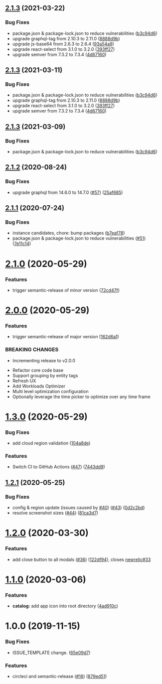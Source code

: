 ## [2.1.3](https://github.com/newrelic/nr1-cloud-optimize/compare/v2.1.2...v2.1.3) (2021-03-22)


### Bug Fixes

* package.json & package-lock.json to reduce vulnerabilities ([b3c94d6](https://github.com/newrelic/nr1-cloud-optimize/commit/b3c94d6525249f5d626c11567e2374b3e9af4b43))
* upgrade graphql-tag from 2.10.3 to 2.11.0 ([8888d9b](https://github.com/newrelic/nr1-cloud-optimize/commit/8888d9b6bbf2a7caca34e4def9590a5d4f7280b7))
* upgrade js-base64 from 2.6.3 to 2.6.4 ([93a54a9](https://github.com/newrelic/nr1-cloud-optimize/commit/93a54a92cc5a53efe6b1dfd3eea2531cf9f500d4))
* upgrade react-select from 3.1.0 to 3.2.0 ([393ff27](https://github.com/newrelic/nr1-cloud-optimize/commit/393ff27050d230c4363c94c28ae8063057ab7a9d))
* upgrade semver from 7.3.2 to 7.3.4 ([4d67160](https://github.com/newrelic/nr1-cloud-optimize/commit/4d67160f9778dd57bab305de657ceb1dc895eeca))

## [2.1.3](https://github.com/newrelic/nr1-cloud-optimize/compare/v2.1.2...v2.1.3) (2021-03-11)


### Bug Fixes

* package.json & package-lock.json to reduce vulnerabilities ([b3c94d6](https://github.com/newrelic/nr1-cloud-optimize/commit/b3c94d6525249f5d626c11567e2374b3e9af4b43))
* upgrade graphql-tag from 2.10.3 to 2.11.0 ([8888d9b](https://github.com/newrelic/nr1-cloud-optimize/commit/8888d9b6bbf2a7caca34e4def9590a5d4f7280b7))
* upgrade react-select from 3.1.0 to 3.2.0 ([393ff27](https://github.com/newrelic/nr1-cloud-optimize/commit/393ff27050d230c4363c94c28ae8063057ab7a9d))
* upgrade semver from 7.3.2 to 7.3.4 ([4d67160](https://github.com/newrelic/nr1-cloud-optimize/commit/4d67160f9778dd57bab305de657ceb1dc895eeca))

## [2.1.3](https://github.com/newrelic/nr1-cloud-optimize/compare/v2.1.2...v2.1.3) (2021-03-09)


### Bug Fixes

* package.json & package-lock.json to reduce vulnerabilities ([b3c94d6](https://github.com/newrelic/nr1-cloud-optimize/commit/b3c94d6525249f5d626c11567e2374b3e9af4b43))

## [2.1.2](https://github.com/newrelic/nr1-cloud-optimize/compare/v2.1.1...v2.1.2) (2020-08-24)


### Bug Fixes

* upgrade graphql from 14.6.0 to 14.7.0 ([#57](https://github.com/newrelic/nr1-cloud-optimize/issues/57)) ([25af685](https://github.com/newrelic/nr1-cloud-optimize/commit/25af6852d49536d53caa652b1249aacb032eb7d2))

## [2.1.1](https://github.com/newrelic/nr1-cloud-optimize/compare/v2.1.0...v2.1.1) (2020-07-24)


### Bug Fixes

* instance candidates, chore: bump packages ([b7eaf78](https://github.com/newrelic/nr1-cloud-optimize/commit/b7eaf788cdc323f01247f4d01d166c00721e722f))
* package.json & package-lock.json to reduce vulnerabilities ([#51](https://github.com/newrelic/nr1-cloud-optimize/issues/51)) ([7e11c14](https://github.com/newrelic/nr1-cloud-optimize/commit/7e11c14e46ef1abaf3bf7d935caeafff5847d5a7))

# [2.1.0](https://github.com/newrelic/nr1-cloud-optimize/compare/v2.0.0...v2.1.0) (2020-05-29)


### Features

* trigger semantic-release of minor version ([72cd47f](https://github.com/newrelic/nr1-cloud-optimize/commit/72cd47f29dcbdd572721bf47f0c056c40362f8f4))

# [2.0.0](https://github.com/newrelic/nr1-cloud-optimize/compare/v1.3.0...v2.0.0) (2020-05-29)


### Features

* trigger semantic-release of major version ([162d6a1](https://github.com/newrelic/nr1-cloud-optimize/commit/162d6a193d5f2c583ac54e1e898a1b7da113fb99))


### BREAKING CHANGES

* Incrementing release to v2.0.0

- Refactor core code base
- Support grouping by entity tags
- Refresh UX
- Add Workloads Optimizer
- Multi level optimization configuration
- Optionally leverage the time picker to optimize over any time frame

# [1.3.0](https://github.com/newrelic/nr1-cloud-optimize/compare/v1.2.1...v1.3.0) (2020-05-29)


### Bug Fixes

* add cloud region validation ([104a8de](https://github.com/newrelic/nr1-cloud-optimize/commit/104a8de65722044581cb0adf35a95f7e1206d764))


### Features

* Switch CI to GitHub Actions ([#47](https://github.com/newrelic/nr1-cloud-optimize/issues/47)) ([7443dd9](https://github.com/newrelic/nr1-cloud-optimize/commit/7443dd9e320d7fccfd1c2d9beb34d839e46896ed))

## [1.2.1](https://github.com/newrelic/nr1-cloud-optimize/compare/v1.2.0...v1.2.1) (2020-05-25)


### Bug Fixes

* config & region update (issues caused by [#40](https://github.com/newrelic/nr1-cloud-optimize/issues/40)) ([#43](https://github.com/newrelic/nr1-cloud-optimize/issues/43)) ([0d2c2bd](https://github.com/newrelic/nr1-cloud-optimize/commit/0d2c2bd3f90195d1e3b1ae6efff1aea7304c1ef8))
* resolve screenshot sizes ([#44](https://github.com/newrelic/nr1-cloud-optimize/issues/44)) ([81ca3d7](https://github.com/newrelic/nr1-cloud-optimize/commit/81ca3d7bf242fb4d8c9ad764755caadeb3c231bf))

# [1.2.0](https://github.com/newrelic/nr1-cloud-optimize/compare/v1.1.0...v1.2.0) (2020-03-30)


### Features

* add close button to all modals ([#36](https://github.com/newrelic/nr1-cloud-optimize/issues/36)) ([122df94](https://github.com/newrelic/nr1-cloud-optimize/commit/122df94fc19c10560626dee99fd4da41a62a83ac)), closes [newrelic#33](https://github.com/newrelic/issues/33)

# [1.1.0](https://github.com/newrelic/nr1-cloud-optimize/compare/v1.0.0...v1.1.0) (2020-03-06)


### Features

* **catalog:** add app icon into root directory ([4ad910c](https://github.com/newrelic/nr1-cloud-optimize/commit/4ad910c3accd2a542ec706fd8badf2d28b59fe4b))

# 1.0.0 (2019-11-15)


### Bug Fixes

* ISSUE_TEMPLATE change. ([65e09d7](https://github.com/newrelic/nr1-cloud-optimize/commit/65e09d706d883bf6c2b63c7e4fed97227b67411b))


### Features

* circleci and semantic-release ([#16](https://github.com/newrelic/nr1-cloud-optimize/issues/16)) ([879ed51](https://github.com/newrelic/nr1-cloud-optimize/commit/879ed5185a07be2617961d8074201a60d44f06f5))
